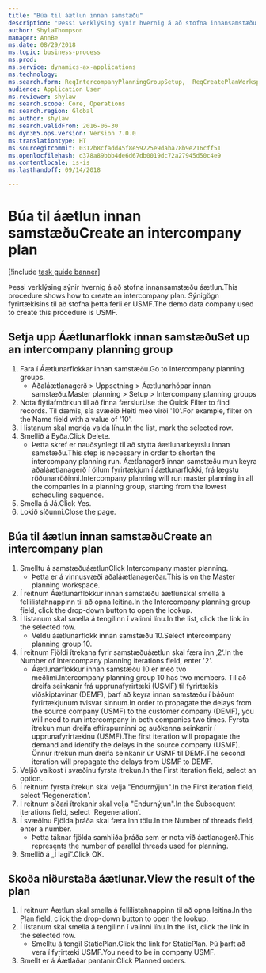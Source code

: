 ```yaml
--- 
title: "Búa til áætlun innan samstæðu"
description: "Þessi verklýsing sýnir hvernig á að stofna innansamstæðu áætlun."
author: ShylaThompson
manager: AnnBe
ms.date: 08/29/2018
ms.topic: business-process
ms.prod: 
ms.service: dynamics-ax-applications
ms.technology: 
ms.search.form: ReqIntercompanyPlanningGroupSetup,  ReqCreatePlanWorkspace
audience: Application User
ms.reviewer: shylaw
ms.search.scope: Core, Operations
ms.search.region: Global
ms.author: shylaw
ms.search.validFrom: 2016-06-30
ms.dyn365.ops.version: Version 7.0.0
ms.translationtype: HT
ms.sourcegitcommit: 0312b8cfadd45f8e59225e9daba78b9e216cff51
ms.openlocfilehash: d378a89bbb4de6d67db0019dc72a27945d50c4e9
ms.contentlocale: is-is
ms.lasthandoff: 09/14/2018

---
```

# <a name="create-an-intercompany-plan"></a><span data-ttu-id="346d0-103">Búa til áætlun innan samstæðu</span><span class="sxs-lookup"><span data-stu-id="346d0-103">Create an intercompany plan</span></span>

[!include [task guide banner](../../includes/task-guide-banner.md)]

<span data-ttu-id="346d0-104">Þessi verklýsing sýnir hvernig á að stofna innansamstæðu áætlun.</span><span class="sxs-lookup"><span data-stu-id="346d0-104">This procedure shows how to create an intercompany plan.</span></span> <span data-ttu-id="346d0-105">Sýnigögn fyrirtækisins til að stofna þetta ferli er USMF.</span><span class="sxs-lookup"><span data-stu-id="346d0-105">The demo data company used to create this procedure is USMF.</span></span>


## <a name="set-up-an-intercompany-planning-group"></a><span data-ttu-id="346d0-106">Setja upp Áætlunarflokk innan samstæðu</span><span class="sxs-lookup"><span data-stu-id="346d0-106">Set up an intercompany planning group</span></span> 
1. <span data-ttu-id="346d0-107">Fara í Áætlunarflokkar innan samstæðu.</span><span class="sxs-lookup"><span data-stu-id="346d0-107">Go to Intercompany planning groups.</span></span>
    * <span data-ttu-id="346d0-108">Aðaláætlanagerð > Uppsetning > Áætlunarhópar innan samstæðu.</span><span class="sxs-lookup"><span data-stu-id="346d0-108">Master planning > Setup > Intercompany planning groups</span></span>  
2. <span data-ttu-id="346d0-109">Nota flýtiafmörkun til að finna færslur</span><span class="sxs-lookup"><span data-stu-id="346d0-109">Use the Quick Filter to find records.</span></span> <span data-ttu-id="346d0-110">Til dæmis, sía svæðið Heiti með virði '10'.</span><span class="sxs-lookup"><span data-stu-id="346d0-110">For example, filter on the Name field with a value of '10'.</span></span>
3. <span data-ttu-id="346d0-111">Í listanum skal merkja valda línu.</span><span class="sxs-lookup"><span data-stu-id="346d0-111">In the list, mark the selected row.</span></span>
4. <span data-ttu-id="346d0-112">Smellið á Eyða.</span><span class="sxs-lookup"><span data-stu-id="346d0-112">Click Delete.</span></span>
    * <span data-ttu-id="346d0-113">Þetta skref er nauðsynlegt til að stytta áætlunarkeyrslu innan samstæðu.</span><span class="sxs-lookup"><span data-stu-id="346d0-113">This step is necessary in order to shorten the intercompany planning run.</span></span>   <span data-ttu-id="346d0-114">Áætlanagerð innan samstæðu mun keyra aðaláætlanagerð í öllum fyrirtækjum í áætlunarflokki, frá lægstu röðunarröðinni.</span><span class="sxs-lookup"><span data-stu-id="346d0-114">Intercompany planning will run master planning in all the companies in a planning group, starting from the lowest scheduling sequence.</span></span>  
5. <span data-ttu-id="346d0-115">Smella á Já.</span><span class="sxs-lookup"><span data-stu-id="346d0-115">Click Yes.</span></span>
6. <span data-ttu-id="346d0-116">Lokið síðunni.</span><span class="sxs-lookup"><span data-stu-id="346d0-116">Close the page.</span></span>

## <a name="create-an-intercompany-plan"></a><span data-ttu-id="346d0-117">Búa til áætlun innan samstæðu</span><span class="sxs-lookup"><span data-stu-id="346d0-117">Create an intercompany plan</span></span>
1. <span data-ttu-id="346d0-118">Smelltu á samstæðuáætlun</span><span class="sxs-lookup"><span data-stu-id="346d0-118">Click Intercompany master planning.</span></span>
    * <span data-ttu-id="346d0-119">Þetta er á vinnusvæði aðaláætlanagerðar.</span><span class="sxs-lookup"><span data-stu-id="346d0-119">This is on the Master planning workspace.</span></span>  
2. <span data-ttu-id="346d0-120">Í reitnum Áætlunarflokkur innan samstæðu áætlunskal smella á fellilistahnappinn til að opna leitina.</span><span class="sxs-lookup"><span data-stu-id="346d0-120">In the Intercompany planning group field, click the drop-down button to open the lookup.</span></span>
3. <span data-ttu-id="346d0-121">Í listanum skal smella á tengilinn í valinni línu.</span><span class="sxs-lookup"><span data-stu-id="346d0-121">In the list, click the link in the selected row.</span></span>
    * <span data-ttu-id="346d0-122">Veldu áætlunarflokk innan samstæðu 10.</span><span class="sxs-lookup"><span data-stu-id="346d0-122">Select intercompany planning group 10.</span></span>  
4. <span data-ttu-id="346d0-123">Í reitnum Fjöldi ítrekana fyrir samstæðuáætlun skal færa inn ‚2‘.</span><span class="sxs-lookup"><span data-stu-id="346d0-123">In the Number of intercompany planning iterations field, enter '2'.</span></span>
    * <span data-ttu-id="346d0-124">Áætlunarflokkur innan samstæðu 10 er með tvo meðlimi.</span><span class="sxs-lookup"><span data-stu-id="346d0-124">Intercompany planning group 10 has two members.</span></span> <span data-ttu-id="346d0-125">Til að dreifa seinkanir frá upprunafyrirtæki (USMF) til fyrirtækis viðskiptavinar (DEMF), þarf að keyra innan samstæðu í báðum fyrirtækjunum tvisvar sinnum.</span><span class="sxs-lookup"><span data-stu-id="346d0-125">In order to propagate the delays from the source company (USMF) to the customer company (DEMF), you will need to run intercompany in both companies two times.</span></span> <span data-ttu-id="346d0-126">Fyrsta ítrekun mun dreifa eftirspurninni og auðkenna seinkanir í upprunafyrirtækinu (USMF).</span><span class="sxs-lookup"><span data-stu-id="346d0-126">The first iteration will propagate the demand and identify the delays in the source company (USMF).</span></span> <span data-ttu-id="346d0-127">Önnur ítrekun mun dreifa seinkanir úr USMF til DEMF.</span><span class="sxs-lookup"><span data-stu-id="346d0-127">The second iteration will propagate the delays from USMF to DEMF.</span></span>  
5. <span data-ttu-id="346d0-128">Veljið valkost í svæðinu fyrsta ítrekun.</span><span class="sxs-lookup"><span data-stu-id="346d0-128">In the First iteration field, select an option.</span></span>
6. <span data-ttu-id="346d0-129">Í reitnum fyrsta ítrekun skal velja "Endurnýjun".</span><span class="sxs-lookup"><span data-stu-id="346d0-129">In the First iteration field, select 'Regeneration'.</span></span>
7. <span data-ttu-id="346d0-130">Í reitnum síðari ítrekanir skal velja "Endurnýjun".</span><span class="sxs-lookup"><span data-stu-id="346d0-130">In the Subsequent iterations field, select 'Regeneration'.</span></span>
8. <span data-ttu-id="346d0-131">Í svæðinu Fjölda þráða skal færa inn tölu.</span><span class="sxs-lookup"><span data-stu-id="346d0-131">In the Number of threads field, enter a number.</span></span>
    * <span data-ttu-id="346d0-132">Þetta táknar fjölda samhliða þráða sem er nota við áætlanagerð.</span><span class="sxs-lookup"><span data-stu-id="346d0-132">This represents the number of parallel threads used for planning.</span></span>  
9. <span data-ttu-id="346d0-133">Smellið á „Í lagi“.</span><span class="sxs-lookup"><span data-stu-id="346d0-133">Click OK.</span></span>

## <a name="view-the-result-of-the-plan"></a><span data-ttu-id="346d0-134">Skoða niðurstaða áætlunar.</span><span class="sxs-lookup"><span data-stu-id="346d0-134">View the result of the plan</span></span>
1. <span data-ttu-id="346d0-135">Í reitnum Áætlun skal smella á fellilistahnappinn til að opna leitina.</span><span class="sxs-lookup"><span data-stu-id="346d0-135">In the Plan field, click the drop-down button to open the lookup.</span></span>
2. <span data-ttu-id="346d0-136">Í listanum skal smella á tengilinn í valinni línu.</span><span class="sxs-lookup"><span data-stu-id="346d0-136">In the list, click the link in the selected row.</span></span>
    * <span data-ttu-id="346d0-137">Smelltu á tengil StaticPlan.</span><span class="sxs-lookup"><span data-stu-id="346d0-137">Click the link for StaticPlan.</span></span> <span data-ttu-id="346d0-138">Þú þarft að vera í fyrirtæki USMF.</span><span class="sxs-lookup"><span data-stu-id="346d0-138">You need to be in company USMF.</span></span>  
3. <span data-ttu-id="346d0-139">Smellt er á Áætlaðar pantanir.</span><span class="sxs-lookup"><span data-stu-id="346d0-139">Click Planned orders.</span></span>


